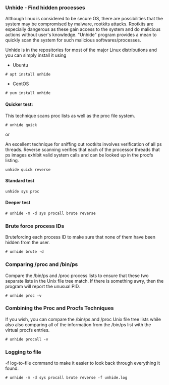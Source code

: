 ### Unhide - Find hidden processes
Although linux is considered to be secure OS, there are possibilities that the system may be compromised by malware, rootkits attacks. Rootkits are especially dangerous as these gain access to the system and do malicious actions without user's knowledge. "Unhide" program provides a mean to quickly scan the system for such malicious softwares/processes.

Unhide is in the repositories for most of the major Linux distributions and you can simply install it using
* Ubuntu
```
# apt install unhide
```
* CentOS
```
# yum install unhide
```

#### Quicker test:
This technique scans proc lists as well as the proc file system.

```
# unhide quick
```
or

An excellent technique for sniffing out rootkits involves verification of all ps threads. Reverse scanning verifies that each of the processor threads that ps images exhibit valid system calls and can be looked up in the procfs listing.

```
unhide quick reverse
```

#### Standard test
```
unhide sys proc
```
#### Deeper test
```
# unhide -m -d sys procall brute reverse
```

### Brute force process IDs
Bruteforcing each process ID to make sure that none of them have been hidden from the user. 
```
# unhide brute -d
```
### Comparing /proc and /bin/ps 
Compare the /bin/ps and /proc process lists to ensure that these two separate lists in the Unix file tree match. If there is something awry, then the program will report the unusual PID. 
```
# unhide proc -v
```
### Combining the Proc and Procfs Techniques
If you wish, you can compare the /bin/ps and /proc Unix file tree lists while also also comparing all of the information from the /bin/ps list with the virtual procfs entries. 
```
# unhide procall -v 
```

### Logging to file
-f log-to-file command to make it easier to look back through everything it found.
```
# unhide -m -d sys procall brute reverse -f unhide.log
```
